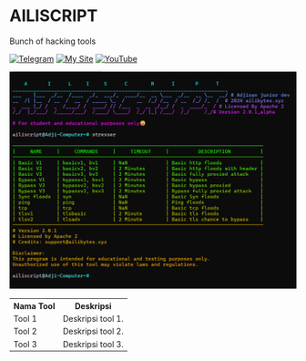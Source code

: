 # AILISCRIPT
Bunch of hacking tools

[![Telegram](https://img.shields.io/badge/Telegram-brightgreen)](https://t.me/rizkykianadji)
[![My Site](https://img.shields.io/badge/My%20Site-green)](https://ailibytes.xyz)
[![YouTube](https://img.shields.io/badge/YouTube-brightred)](https://www.youtube.com/channel/rizkykianadji)

![Screenshot](https://github.com/AdjiDev/ailiscript/blob/main/screenshot.png?raw=true)

<table>
  <tr>
    <th>Nama Tool</th>
    <th>Deskripsi</th>
  </tr>
  <tr>
    <td>Tool 1</td>
    <td>Deskripsi tool 1.</td>
  </tr>
  <tr>
    <td>Tool 2</td>
    <td>Deskripsi tool 2.</td>
  </tr>
  <tr>
    <td>Tool 3</td>
    <td>Deskripsi tool 3.</td>
  </tr>
</table>
